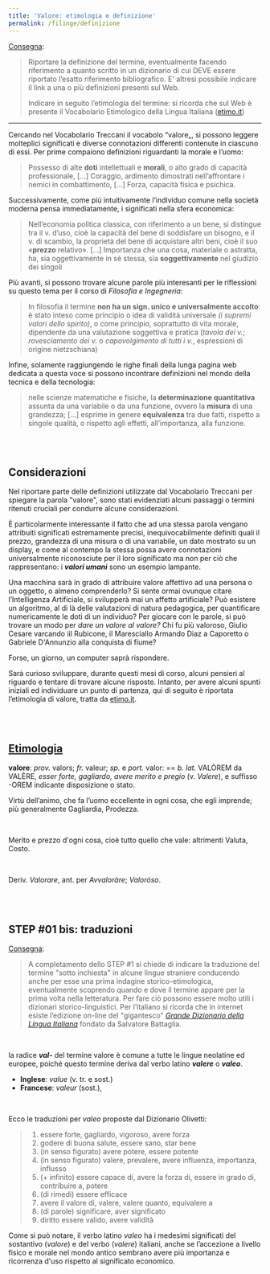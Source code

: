 ```yaml
---
title: 'Valore: etimologia e definizione'
permalink: /filinge/definizione
---
```

[Consegna](https://filinge.blogspot.com/2020/03/step-01.html):

> Riportare la definizione del termine, eventualmente facendo riferimento a quanto scritto in un dizionario di cui DEVE essere riportato l’esatto riferimento bibliografico. E' altresì possibile indicare il link a una o più definizioni presenti sul Web.
>
> Indicare in seguito l’etimologia del termine: si ricorda che sul Web è presente il Vocabolario Etimologico della Lingua Italiana ([etimo.it](https://www.etimo.it/ 'Dizionario Etimologico'))

---

Cercando nel Vocabolario Treccani il vocabolo “valore„, si possono leggere molteplici significati e diverse connotazioni differenti contenute in ciascuno di essi. Per prime compaiono definizioni riguardanti la morale e l’uomo:

> Possesso di alte **doti** intellettuali e **morali**, o alto grado di capacità professionale,
> […] Coraggio, ardimento dimostrati nell’affrontare i nemici in combattimento,
> […] Forza, capacità fisica e psichica.

Successivamente, come più intuitivamente l’individuo comune nella società moderna pensa immediatamente, i significati nella sfera economica:

> Nell’economia politica classica, con riferimento a un bene, si distingue tra il v. d’uso, cioè la capacità del bene di soddisfare un bisogno, e il v. di scambio, la proprietà del bene di acquistare altri beni, cioè il suo «**prezzo** relativo».
> […] Importanza che una cosa, materiale o astratta, ha, sia oggettivamente in sé stessa, sia **soggettivamente** nel giudizio dei singoli

Più avanti, si possono trovare alcune parole più interesanti per le riflessioni su questo tema per il corso di _Filosofia e Ingegneria_:

> In filosofia il termine **non ha un sign. unico e universalmente accolto**: è stato inteso come principio o idea di validità universale _(i supremi valori dello spirito)_, o come principio, soprattutto di vita morale, dipendente da una valutazione soggettiva e pratica (_tavola dei v._; _rovesciamento dei v._ o _capovolgimento di tutti i v._, espressioni di origine nietzschiana)

Infine, solamente raggiungendo le righe finali della lunga pagina web dedicata a questa voce si possono incontrare definizioni nel mondo della tecnica e della tecnologia:

> nelle scienze matematiche e fisiche, la **determinazione quantitativa** assunta da una variabile o da una funzione, ovvero la **misura** di una grandezza;
> […] esprime in genere **equivalenza** tra due fatti, rispetto a singole qualità, o rispetto agli effetti, all’importanza, alla funzione.

<br>
<br>

## Considerazioni

Nel riportare parte delle definizioni utilizzate dal Vocabolario Treccani per spiegare la parola "valore", sono stati evidenziati alcuni passaggi o termini ritenuti cruciali per condurre alcune considerazioni.

È particolarmente interessante il fatto che ad una stessa parola vengano attribuiti significati estremamente precisi, inequivocabilmente definiti quali il prezzo, grandezza di una misura o di una variabile, un dato mostrato su un display, e come al contempo la stessa possa avere connotazioni universalmente riconosciute per il loro significato ma non per ciò che rappresentano: i **_valori umani_** sono un esempio lampante.

Una macchina sarà in grado di attribuire valore affettivo ad una persona o un oggetto, o almeno comprenderlo? Si sente ormai ovunque citare l’Intelligenza Artificiale, si svilupperà mai un affetto artificiale? Può esistere un algoritmo, al di là delle valutazioni di natura pedagogica, per quantificare numericamente le doti di un individuo? Per giocare con le parole, si può trovare un modo per _dare un valore al valore?_ Chi fu più valoroso, Giulio Cesare varcando iil Rubicone, il Maresciallo Armando Diaz a Caporetto o Gabriele D'Annunzio alla conquista di fiume?

Forse, un giorno, un computer saprà rispondere.

Sarà curioso sviluppare, durante questi mesi di corso, alcuni pensieri al riguardo e tentare di trovare alcune risposte. Intanto, per avere alcuni spunti iniziali ed individuare un punto di partenza, qui di seguito è riportata l’etimologia di valore, tratta da [etimo.it](http://etimo.it/?term=valore).

<br>
<br>

## [Etimologia](http://etimo.it/?term=valore '“valore” sul Dizionario Etimologico')

**valore**: _prov._ valors; _fr._ valeur; _sp._ e _port._ valor: == _b. lat._ VALÒREM da VALÈRE, _esser forte, gagliardo, avere merito e pregio_ (v. _Valere_), e suffisso -OREM indicante disposizione o stato.

Virtù dell’animo, che fa l’uomo eccellente in ogni cosa, che egli imprende; più generalmente Gagliardia, Prodezza.

<br>

Merito e prezzo d'ogni cosa, cioè tutto quello che vale: altrimenti Valuta, Costo.

<br>

Deriv. _Valorare_, ant. per _Avvaloràre_; _Valoróso_.

<br>
<br>

## STEP \#01 bis: traduzioni

[Consegna](https://filinge.blogspot.com/2020/03/step-01-bis.html):

> A completamento dello STEP #1 si chiede di indicare la traduzione del termine "sotto inchiesta" in alcune lingue straniere conducendo anche per esse una prima indagine storico-etimologica, eventualmente scoprendo quando e dove il termine appare per la prima volta nella letteratura. Per fare ciò possono essere molto utili i dizionari storico-linguistici. Per l’italiano si ricorda che in internet esiste l’edizione on-line del "gigantesco" [*Grande Dizionario della Lingua Italiana*](http://www.gdli.it/) fondato da Salvatore Battaglia. 

<br>

la radice ***val-*** del termine valore è comune a tutte le lingue neolatine ed europee, poiché questo termine deriva dal verbo latino ***valere*** o ***valeo***.

* **Inglese**: _value_ (v. tr. e sost.)
* **Francese**: _valeur_ (sost.), 

<br>

Ecco le traduzioni per _valeo_ proposte dal Dizionario Olivetti:
> 1. essere forte, gagliardo, vigoroso, avere forza
> 2. godere di buona salute, essere sano, star bene
> 3. (in senso figurato) avere potere, essere potente
> 4. (in senso figurato) valere, prevalere, avere influenza, importanza, influsso
> 5. (+ infinito) essere capace di, avere la forza di, essere in grado di, contribuire a, potere
> 6. (di rimedi) essere efficace
> 7. avere il valore di, valere, valere quanto, equivalere a
> 8. (di parole) significare, aver significato
> 9. diritto essere valido, avere validità

Come si può notare, il verbo latino _valeo_ ha i medesimi significati del sostantivo (_valore_) e del verbo (_valere_) italiani, anche se l’accezione a livello fisico e morale nel mondo antico sembrano avere più importanza e ricorrenza d'uso rispetto al significato economico.
